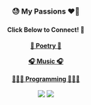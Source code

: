 <div align='center'>
  <h3> 😓 My Passions ❤️‍🔥 <h3>
  <h4> Click Below to Connect! 🔗 <h4>
      <a href='https://genius.com/1_3_7'>📝 Poetry 📝</a>
      <br>
      <br>
      <a href='https://open.spotify.com/artist/1vK6H7t1vrSFkgCE3pXvAP?si=mgQXvotGRVKj2CNCLmiFDQ&nd=1'>🎧 Music 🎧</a>
      <br>
      <br>
      <a href='https://github.com/MasterGrant137?tab=repositories'>👨🏽‍💻 Programming 👨🏽‍💻</a>
      <br>
      <br>
      <img src='https://github-readme-stats.vercel.app/api?username=MasterGrant137&theme=radical&show_icons=true&count_private=true&hide=issues,contribs'></img>
      <img src='https://github-readme-stats.vercel.app/api/top-langs/?username=MasterGrant137&theme=radical&langs_count=10'></img>
</div>
